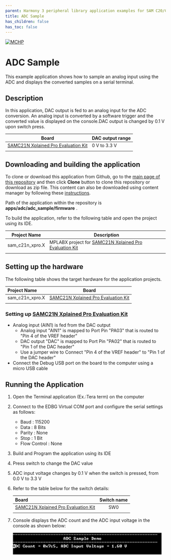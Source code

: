 ```yaml
---
parent: Harmony 3 peripheral library application examples for SAM C20/C21 family
title: ADC Sample 
has_children: false
has_toc: false
---
```


[![MCHP](https://www.microchip.com/ResourcePackages/Microchip/assets/dist/images/logo.png)](https://www.microchip.com)

# ADC Sample

This example application shows how to sample an analog input using the ADC and displays the converted samples on a serial terminal.

## Description

In this application, DAC output is fed to an analog input for the ADC conversion. An analog input is converted by a software trigger and the converted value is displayed on the console.DAC output is changed by 0.1 V upon switch press.

| Board | DAC output range|
| ----- | --------------- |
| [SAMC21N Xplained Pro Evaluation Kit](https://www.microchip.com/developmenttools/ProductDetails/atsamc21n-xpro) | 0 V to 3.3 V |
|||

## Downloading and building the application

To clone or download this application from Github, go to the [main page of this repository](https://github.com/Microchip-MPLAB-Harmony/csp_apps_sam_c20_c21) and then click **Clone** button to clone this repository or download as zip file.
This content can also be downloaded using content manager by following these [instructions](https://github.com/Microchip-MPLAB-Harmony/contentmanager/wiki).

Path of the application within the repository is **apps/adc/adc_sample/firmware** .

To build the application, refer to the following table and open the project using its IDE.

| Project Name      | Description                                    |
| ----------------- | ---------------------------------------------- |
| sam_c21n_xpro.X | MPLABX project for [SAMC21N Xplained Pro Evaluation Kit](https://www.microchip.com/developmenttools/ProductDetails/atsamc21n-xpro) |
|||

## Setting up the hardware

The following table shows the target hardware for the application projects.

| Project Name| Board|
|:---------|:---------:|
| sam_c21n_xpro.X | [SAMC21N Xplained Pro Evaluation Kit](https://www.microchip.com/developmenttools/ProductDetails/atsamc21n-xpro)
|||

### Setting up [SAMC21N Xplained Pro Evaluation Kit](https://www.microchip.com/developmenttools/ProductDetails/atsamc21n-xpro)

- Analog input (AIN1) is fed from the DAC output
  - Analog input "AIN1" is mapped to Port Pin "PA03" that is routed to "Pin 4 of the VREF header"
  - DAC output "DAC" is mapped to Port Pin "PA02" that is routed to "Pin 1 of the DAC header"
  - Use a jumper wire to Connect "Pin 4 of the VREF header" to "Pin 1 of the DAC header"
- Connect the Debug USB port on the board to the computer using a micro USB cable

## Running the Application

1. Open the Terminal application (Ex.:Tera term) on the computer
2. Connect to the EDBG Virtual COM port and configure the serial settings as follows:
    - Baud : 115200
    - Data : 8 Bits
    - Parity : None
    - Stop : 1 Bit
    - Flow Control : None
3. Build and Program the application using its IDE
4. Press switch to change the DAC value
5. ADC input voltage changes by 0.1 V when the switch is pressed, from 0.0 V to 3.3 V
6. Refer to the table below for the switch details:

    | Board| Switch name |
    |:---------|:---------:|
    | [SAMC21N Xplained Pro Evaluation Kit](https://www.microchip.com/developmenttools/ProductDetails/atsamc21n-xpro)    | SW0|
    |||

7. Console displays the ADC count and the ADC input voltage in the console as shown below:

    ![output](images/output_adc_sample.png)
